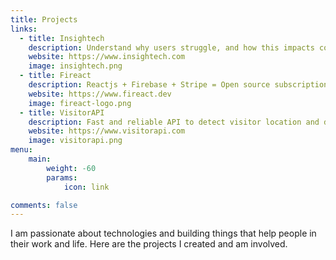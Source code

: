 ```yaml
---
title: Projects
links:
  - title: Insightech
    description: Understand why users struggle, and how this impacts conversions and revenue.
    website: https://www.insightech.com
    image: insightech.png
  - title: Fireact
    description: Reactjs + Firebase + Stripe = Open source subscription based SaaS web applications.
    website: https://www.fireact.dev
    image: fireact-logo.png
  - title: VisitorAPI
    description: Fast and reliable API to detect visitor location and device info.
    website: https://www.visitorapi.com
    image: visitorapi.png
menu:
    main: 
        weight: -60
        params:
            icon: link

comments: false
---
```



I am passionate about technologies and building things that help people in their work and life. Here are the projects I created and am involved.
